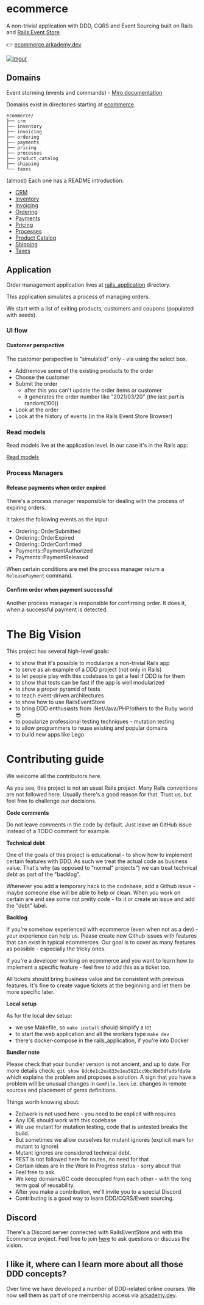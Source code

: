 # ecommerce

A non-trivial application with DDD, CQRS and Event Sourcing built on Rails and [Rails Event Store](https://railseventstore.org).

👉 [ecommerce.arkademy.dev](https://ecommerce.arkademy.dev)

[![imgur](https://imgur.com/ymJeLnP.png)](https://ecommerce.arkademy.dev)
## Domains

Event storming (events and commands) - [Miro documentation](https://miro.com/app/board/o9J_l7eqFP0=/)

Domains exist in directories starting at [ecommerce](/ecommerce).

```
ecommerce/
├── crm
├── inventory
├── invoicing
├── ordering
├── payments
├── pricing
├── processes
├── product_catalog
├── shipping
└── taxes
```

(almost) Each one has a README introduction:

* [CRM](ecommerce/crm/README.md)
* [Inventory](ecommerce/inventory/README.md)
* [Invoicing](ecommerce/invoicing/README.md)
* [Ordering](ecommerce/ordering/README.md)
* [Payments](ecommerce/payments/README.md)
* [Pricing](ecommerce/pricing/README.md)
* [Processes](ecommerce/processes/README.md)
* [Product Catalog](ecommerce/product_catalog/README.md)
* [Shipping](ecommerce/shipping/README.md)
* [Taxes](ecommerce/taxes/README.md)

## Application

Order management application lives at [rails_application](/rails_application) directory.

This application simulates a process of managing orders.

We start with a list of exiting products, customers and coupons (populated with seeds).

### UI flow

#### Customer perspective

The customer perspective is "simulated" only - via using the select box.

- Add/remove some of the existing products to the order
- Choose the customer
- Submit the order
  - after this you can't update the order items or customer
  - it generates the order number like "2021/03/20" (the last part is random(100))
- Look at the order
- Look at the history of events (in the Rails Event Store Browser)

### Read models

Read models live at the application level. In our case it's in the Rails app:

[Read models](https://github.com/RailsEventStore/ecommerce/tree/master/rails_application/app/read_models)

### Process Managers

#### Release payments when order expired

There's a process manager responsible for dealing with the process of
expiring orders.

It takes the following events as the input:
- Ordering::OrderSubmitted
- Ordering::OrderExpired
- Ordering::OrderConfirmed
- Payments::PaymentAuthorized
- Payments::PaymentReleased

When certain conditions are met the process manager return a
`ReleasePayment` command.

#### Confirm order when payment successful

Another process manager is responsible for confirming order.
It does it, when a successful payment is detected.


# The Big Vision

This project has several high-level goals:

- to show that it's possible to modularize a non-trivial Rails app
- to serve as an example of a DDD project (not only in Rails)
- to let people play with this codebase to get a feel if DDD is for them
- to show that tests can be fast if the app is well modularized
- to show a proper pyramid of tests
- to teach event-driven architectures
- to show how to use RailsEventStore
- to bring DDD enthusiasts from .Net/Java/PHP/others to the Ruby world 😎
- to popularize professional testing techniques - mutation testing
- to allow programmers to reuse existing and popular domains
- to build new apps like Lego 

# Contributing guide

We welcome all the contributors here. 

As you see, this project is not an usual Rails project. 
Many Rails conventions are not followed here. Usually there's a good reason for that.
Trust us, but feel free to challenge our decisions.

**Code comments**

Do not leave comments in the code by default. Just leave an GitHub issue instead of a TODO comment for example.

**Technical debt**

One of the goals of this project is educational - to show how to implement certain features with DDD.
As such we treat the actual code as business value.
That's why (as opposed to "normal" projects") we can treat technical debt as part of the "backlog".

Whenever you add a temporary hack to the codebase, add a Github issue - maybe someone else will be able to help or clean.
When you work on certain are and see some not pretty code - fix it or create an issue and add the "debt" label.

**Backlog**

If you're somehow experienced with ecommerce (even when not as a dev) - your experience can help us. 
Please create new Github issues with features that can exist in typical ecommerces. 
Our goal is to cover as many features as possible - especially the tricky ones.

If you're a developer working on ecommerce and you want to learn how to implement a specific feature - feel free to add this as a ticket too.

All tickets should bring business value and be consistent with previous features.
It's fine to create vague tickets at the beginning and let them be more specific later. 

**Local setup**

As for the local dev setup:

- we use Makefile, so `make install` should simplify a lot
- to start the web application and all the workers type `make dev`
- there's docker-compose in the rails_application, if you're into Docker

**Bundler note**

Please check that your bundler version is not ancient, and up to date. For more details check:
`git show 6dc6e1c2ea833e1ea5821cc9bc9bd5dfadbfda9a` which explains the problem and proposes a solution.
A sign that you have a problem will be unusual changes in `Gemfile.lock` i.e. changes in remote sources and placement of gems definitions.

Things worth knowing about:

- Zeitwerk is not used here - you need to be explicit with requires
- Any IDE should work with this codebase
- We use mutant for mutation testing, code that is untested breaks the build.
- But sometimes we allow ourselves for mutant ignores (explicit mark for mutant to ignore)
- Mutant ignores are considered technical debt.
- REST is not followed here for routes, no need for that
- Certain ideas are in the Work In Progress status - sorry about that
- Feel free to ask.
- We keep domains/BC code decoupled from each other - with the long term goal of reusability.
- After you make a contribution, we'll invite you to a special Discord
- Contributing is a good way to learn DDD/CQRS/Event sourcing.

## Discord

There's a Discord server connected with RailsEventStore and with this Ecommerce project.
Feel free to join [here](https://discord.gg/2xDJPgPjc8) to ask questions or discuss the vision.

## I like it, where can I learn more about all those DDD concepts?

Over time we have developed a number of DDD-related online courses. We now sell them as part of one membership access via [arkademy.dev](https://arkademy.dev).
